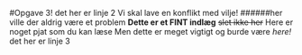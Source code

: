 #Opgave 3!
det her er linje 2
Vi skal lave en konflikt med vilje!
######her ville der aldrig være et problem
**Dette er et FINT indlæg**
~~slet ikke her~~ 
Here er noget pjat som du kan læse
Men dette er meget vigtigt og burde være *here!*
det her er linje 3